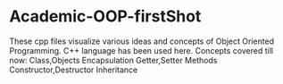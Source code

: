 # Academic-OOP-firstShot

These cpp files visualize various ideas and concepts of Object Oriented Programming.
C++ language has been used here.
Concepts covered till now:
Class,Objects
Encapsulation
Getter,Setter Methods
Constructor,Destructor
Inheritance

